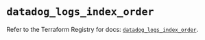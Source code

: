 # `datadog_logs_index_order`

Refer to the Terraform Registry for docs: [`datadog_logs_index_order`](https://registry.terraform.io/providers/datadog/datadog/3.73.0/docs/resources/logs_index_order).

